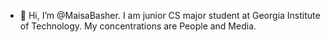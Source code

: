 - 👋 Hi, I’m @MaisaBasher. 
I am junior CS major student at Georgia Institute of Technology. 
My concentrations are People and Media.



<!---
MaisaBasher/MaisaBasher is a ✨ special ✨ repository because its `README.md` (this file) appears on your GitHub profile.
You can click the Preview link to take a look at your changes.
--->
